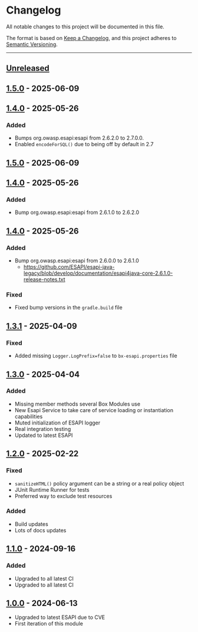 # Changelog

All notable changes to this project will be documented in this file.

The format is based on [Keep a Changelog](https://keepachangelog.com/en/1.0.0/),
and this project adheres to [Semantic Versioning](https://semver.org/spec/v2.0.0.html).

* * *

## [Unreleased]

## [1.5.0] - 2025-06-09

## [1.4.0] - 2025-05-26

### Added

- Bumps org.owasp.esapi:esapi from 2.6.2.0 to 2.7.0.0.
- Enabled `encodeForSQL()` due to being off by default in 2.7

## [1.5.0] - 2025-06-09

## [1.4.0] - 2025-05-26

### Added

- Bump org.owasp.esapi:esapi from 2.6.1.0 to 2.6.2.0

## [1.4.0] - 2025-05-26

### Added

- Bump org.owasp.esapi:esapi from 2.6.0.0 to 2.6.1.0
  - <https://github.com/ESAPI/esapi-java-legacy/blob/develop/documentation/esapi4java-core-2.6.1.0-release-notes.txt>

### Fixed

- Fixed bump versions in the `gradle.build` file

## [1.3.1] - 2025-04-09

### Fixed

- Added missing `Logger.LogPrefix=false` to `bx-esapi.properties` file

## [1.3.0] - 2025-04-04

### Added

- Missing member methods several Box Modules use
- New Esapi Service to take care of service loading or instantiation capabilities
- Muted initialization of ESAPI logger
- Real integration testing
- Updated to latest ESAPI

## [1.2.0] - 2025-02-22

### Fixed

- `sanitizeHTML()` policy argument can be a string or a real policy object
- JUnit Runtime Runner for tests
- Preferred way to exclude test resources

### Added

- Build updates
- Lots of docs updates

## [1.1.0] - 2024-09-16

### Added

- Upgraded to all latest CI
- Upgraded to all latest CI

## [1.0.0] - 2024-06-13

- Upgraded to latest ESAPI due to CVE
- First iteration of this module

[Unreleased]: https://github.com/ortus-boxlang/bx-esapi/compare/v1.5.0...HEAD

[1.5.0]: https://github.com/ortus-boxlang/bx-esapi/compare/v1.4.0...v1.5.0

[1.4.0]: https://github.com/ortus-boxlang/bx-esapi/compare/v1.3.1...v1.4.0

[1.3.1]: https://github.com/ortus-boxlang/bx-esapi/compare/v1.3.0...v1.3.1

[1.3.0]: https://github.com/ortus-boxlang/bx-esapi/compare/v1.2.0...v1.3.0

[1.2.0]: https://github.com/ortus-boxlang/bx-esapi/compare/v1.1.0...v1.2.0

[1.1.0]: https://github.com/ortus-boxlang/bx-esapi/compare/v1.0.0...v1.1.0

[1.0.0]: https://github.com/ortus-boxlang/bx-esapi/compare/251f3772e721f1f7aea3f7d2e2da602b8af97a40...v1.0.0
